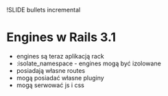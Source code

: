 !SLIDE bullets incremental
# Engines w Rails 3.1

* engines są teraz aplikacją rack
* :isolate_namespace - engines mogą być izolowane
* posiadają własne routes
* mogą posiadać własne pluginy
* mogą serwować js i css
